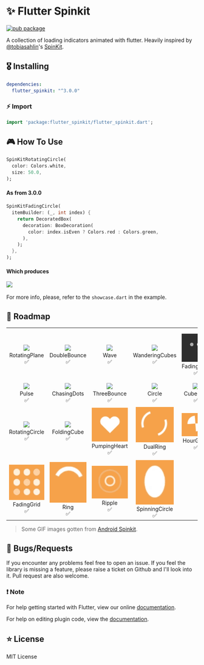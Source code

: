 # ✨ Flutter Spinkit

[![pub package](https://img.shields.io/pub/v/flutter_spinkit.svg)](https://pub.dartlang.org/packages/flutter_spinkit)

A collection of loading indicators animated with flutter. Heavily inspired by [@tobiasahlin](https://github.com/tobiasahlin)'s [SpinKit](https://github.com/tobiasahlin/SpinKit).

## 🎖 Installing

```yaml
dependencies:
  flutter_spinkit: "^3.0.0"
```

### ⚡️ Import

```dart
import 'package:flutter_spinkit/flutter_spinkit.dart';
```

## 🎮 How To Use

```dart
SpinKitRotatingCircle(
  color: Colors.white,
  size: 50.0,
);
```

#### As from 3.0.0

```dart
SpinKitFadingCircle(
  itemBuilder: (_, int index) {
    return DecoratedBox(
      decoration: BoxDecoration(
        color: index.isEven ? Colors.red : Colors.green,
      ),
    );
  },
);
```

#### Which produces

<img src="https://raw.githubusercontent.com/jogboms/flutter_spinkit/master/screenshots/itemBuilder.gif" width="100px">

For more info, please, refer to the `showcase.dart` in the example.

## 🚀 Roadmap

<table>
  <tr>
    <td align="center">
      <img src="https://raw.githubusercontent.com/ybq/AndroidSpinKit/master/art/RotatingPlane.gif" width="100px">
      <br />
      RotatingPlane
      <br />
      ✅
    </td>
    <td align="center">
      <img src="https://raw.githubusercontent.com/ybq/AndroidSpinKit/master/art/DoubleBounce.gif" width="100px">
      <br />
      DoubleBounce
      <br />
      ✅
    </td>
    <td align="center">
      <img src="https://raw.githubusercontent.com/ybq/AndroidSpinKit/master/art/Wave.gif" width="100px">
      <br />
      Wave
      <br />
      ✅
    </td>
    <td align="center">
      <img src="https://raw.githubusercontent.com/ybq/AndroidSpinKit/master/art/WanderingCubes.gif" width="100px">
      <br />
      WanderingCubes
      <br />
      ✅
    </td>
    <td align="center">
      <img src="https://raw.githubusercontent.com/jogboms/flutter_spinkit/master/screenshots/FadingFour.gif" width="100px">
      <br />
      FadingFour
      <br />
      ✅
    </td>
    <td align="center">
      <img src="https://raw.githubusercontent.com/jogboms/flutter_spinkit/master/screenshots/FadingCube.gif" width="100px">
      <br />
      FadingCube
      <br />
      ✅
    </td>
  </tr>
  <tr>
    <td align="center">
      <img src="https://raw.githubusercontent.com/ybq/AndroidSpinKit/master/art/Pulse.gif" width="100px">
      <br />
      Pulse
      <br />
      ✅
    </td>
    <td align="center">
      <img src="https://raw.githubusercontent.com/ybq/AndroidSpinKit/master/art/ChasingDots.gif" width="100px">
      <br />
      ChasingDots
      <br />
      ✅
    </td>
    <td align="center">
      <img src="https://raw.githubusercontent.com/ybq/AndroidSpinKit/master/art/ThreeBounce.gif" width="100px">
      <br />
      ThreeBounce
      <br />
      ✅
    </td>
    <td align="center">
      <img src="https://raw.githubusercontent.com/ybq/AndroidSpinKit/master/art/Circle.gif" width="100px">
      <br />
      Circle
      <br />
      ✅
    </td>
    <td align="center">
      <img src="https://raw.githubusercontent.com/ybq/AndroidSpinKit/master/art/CubeGrid.gif" width="100px">
      <br />
      CubeGrid
      <br />
      ✅
    </td>
    <td align="center">
      <img src="https://raw.githubusercontent.com/ybq/AndroidSpinKit/master/art/FadingCircle.gif" width="100px">
      <br />
      FadingCircle
      <br />
      ✅
    </td>
  </tr>
  <tr>
    <td align="center">
      <img src="https://raw.githubusercontent.com/ybq/AndroidSpinKit/master/art/RotatingCircle.gif" width="100px">
      <br />
      RotatingCircle
      <br />
      ✅
    </td>
    <td align="center">
      <img src="https://raw.githubusercontent.com/ybq/AndroidSpinKit/master/art/FoldingCube.gif" width="100px">
      <br />
      FoldingCube
      <br />
      ✅
    </td>
    <td align="center">
      <img src="https://raw.githubusercontent.com/jogboms/flutter_spinkit/master/screenshots/heart.gif" width="100px">
      <br />
      PumpingHeart
      <br />
      ✅
    </td>
    <td align="center">
      <img src="https://raw.githubusercontent.com/jogboms/flutter_spinkit/master/screenshots/dual-ring.gif" width="100px">
      <br />
      DualRing
      <br />
      ✅
    </td>
    <td align="center">
      <img src="https://raw.githubusercontent.com/jogboms/flutter_spinkit/master/screenshots/hour-glass.gif" width="100px">
      <br />
      HourGlass
      <br />
      ✅
    </td>
    <td align="center">
      <img src="https://raw.githubusercontent.com/jogboms/flutter_spinkit/master/screenshots/PouringHourGlass.gif" width="100px">
      <br />
      PouringHourGlass
      <br />
      ✅
    </td>
  </tr>
  <tr>
    <td align="center">
      <img src="https://raw.githubusercontent.com/jogboms/flutter_spinkit/master/screenshots/grid.gif" width="100px">
      <br />
      FadingGrid
      <br />
      ✅
    </td>
    <td align="center">
      <img src="https://raw.githubusercontent.com/jogboms/flutter_spinkit/master/screenshots/ring.gif" width="100px">
      <br />
      Ring
      <br />
      ✅
    </td>
    <td align="center">
      <img src="https://raw.githubusercontent.com/jogboms/flutter_spinkit/master/screenshots/ripple.gif" width="100px">
      <br />
      Ripple
      <br />
      ✅
    </td>
    <td align="center">
      <img src="https://raw.githubusercontent.com/jogboms/flutter_spinkit/master/screenshots/spinning-circle.gif" width="100px">
      <br />
      SpinningCircle
      <br />
      ✅
    </td>
  </tr>
</table>

> Some GIF images gotten from [Android Spinkit](https://github.com/ybq/Android-SpinKit).

## 🐛 Bugs/Requests

If you encounter any problems feel free to open an issue. If you feel the library is
missing a feature, please raise a ticket on Github and I'll look into it.
Pull request are also welcome.

### ❗️ Note

For help getting started with Flutter, view our online
[documentation](https://flutter.io/).

For help on editing plugin code, view the [documentation](https://flutter.io/platform-plugins/#edit-code).

## ⭐️ License

MIT License
